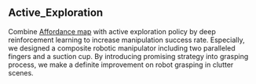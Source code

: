 ## Active_Exploration

Combine [Affordance map](http://arc.cs.princeton.edu) with active exploration policy by deep reinforcement learning to increase manipulation success rate. Especially, we designed a composite robotic manipulator including two paralleled fingers and a suction cup.  By introducing promising strategy into grasping process, we make a definite improvement on robot grasping in clutter scenes.
